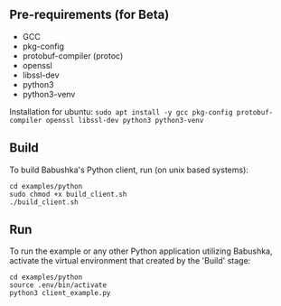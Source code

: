 ## Pre-requirements (for Beta)
-   GCC
-   pkg-config
-   protobuf-compiler (protoc)
-   openssl
-   libssl-dev
-   python3
-   python3-venv

Installation for ubuntu:
`sudo apt install -y gcc pkg-config protobuf-compiler openssl libssl-dev python3 python3-venv`

## Build
To build Babushka's Python client, run (on unix based systems):
```
cd examples/python
sudo chmod +x build_client.sh
./build_client.sh
```

## Run
To run the example or any other Python application utilizing Babushka, activate the virtual environment that created by the 'Build' stage:
```
cd examples/python
source .env/bin/activate
python3 client_example.py
```
